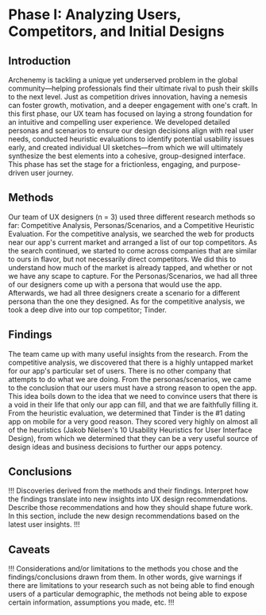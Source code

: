 # Phase I: Analyzing Users, Competitors, and Initial Designs

## Introduction

Archenemy is tackling a unique yet underserved problem in the global community—helping professionals find their ultimate rival to push their skills to the next level. Just as competition drives innovation, having a nemesis can foster growth, motivation, and a deeper engagement with one's craft. In this first phase, our UX team has focused on laying a strong foundation for an intuitive and compelling user experience. We developed detailed personas and scenarios to ensure our design decisions align with real user needs, conducted heuristic evaluations to identify potential usability issues early, and created individual UI sketches—from which we will ultimately synthesize the best elements into a cohesive, group-designed interface. This phase has set the stage for a frictionless, engaging, and purpose-driven user journey.

## Methods

Our team of UX designers (n = 3) used three different research methods so far: Competitive Analysis, Personas/Scenarios, and a Competitive Heuristic Evaluation. For the competitive analysis, we searched the web for products near our app's current market and arranged a list of our top competitors. As the search continued, we started to come across companies that are similar to ours in flavor, but not necessarily direct competitors. We did this to understand how much of the market is already tapped, and whether or not we have any scape to capture. For the Personas/Scenarios, we had all three of our designers come up with a persona that would use the app. Afterwards, we had all three designers create a scenario for a different persona than the one they designed. As for the competitive analysis, we took a deep dive into our top competitor; Tinder.

## Findings

The team came up with many useful insights from the research. From the competitive analysis, we discovered that there is a highly untapped market for our app's particular set of users. There is no other company that attempts to do what we are doing. From the personas/scenarios, we came to the conclusion that our users must have a strong reason to open the app. This idea boils down to the idea that we need to convince users that there is a void in their life that only our app can fill, and that we are faithfully filling it. From the heuristic evaluation, we determined that Tinder is the #1 dating app on mobile for a very good reason. They scored very highly on almost all of the heuristics (Jakob Nielsen's 10 Usability Heuristics for User Interface Design), from which we determined that they can be a very useful source of design ideas and business decisions to further our apps potency.

## Conclusions

!!! Discoveries derived from the methods and their findings. Interpret how the findings translate into new insights into UX design recommendations. Describe those recommendations and how they should shape future work. In this section, include the new design recommendations based on the latest user insights. !!!

## Caveats

!!! Considerations and/or limitations to the methods you chose and the findings/conclusions drawn from them. In other words, give warnings if there are limitations to your research such as not being able to find enough users of a particular demographic, the methods not being able to expose certain information, assumptions you made, etc. !!!
